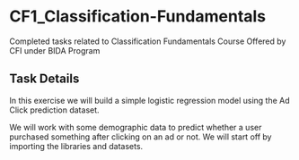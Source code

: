 # CF1_Classification-Fundamentals
Completed tasks related to Classification Fundamentals Course Offered by CFI under BIDA Program
## Task Details
In this exercise we will build a simple logistic regression model using the Ad Click prediction dataset.

We will work with some demographic data to predict whether a user purchased something after clicking on an ad or not. We will start off by importing the libraries and datasets.
